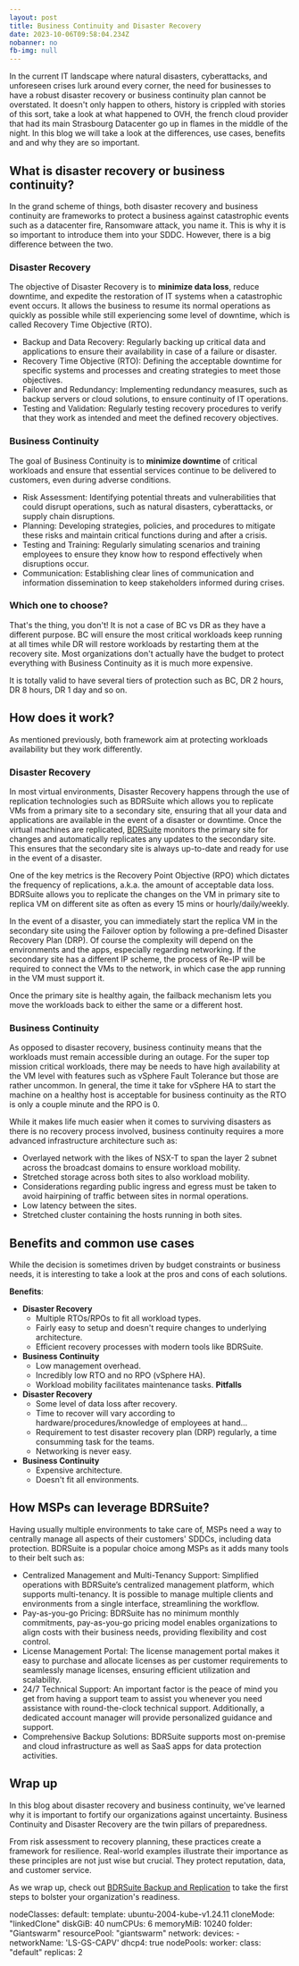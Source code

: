 ```yaml
---
layout: post
title: Business Continuity and Disaster Recovery
date: 2023-10-06T09:58:04.234Z
nobanner: no
fb-img: null
---
```

In the current IT landscape where natural disasters, cyberattacks, and unforeseen crises lurk around every corner, the need for businesses to have a robust disaster recovery or business continuity plan cannot be overstated. It doesn't only happen to others, history is crippled with stories of this sort, take a look at what happened to OVH, the french cloud provider that had its main Strasbourg Datacenter go up in flames in the middle of the night. In this blog we will take a look at the differences, use cases, benefits and and why they are so important. 

## What is disaster recovery or business continuity?

In the grand scheme of things, both disaster recovery and business continuity are frameworks to protect a business against catastrophic events such as a datacenter fire, Ransomware attack, you name it. This is why it is so important to introduce them into your SDDC. However, there is a big difference between the two.

### Disaster Recovery

The objective of Disaster Recovery is to **minimize data loss**, reduce downtime, and expedite the restoration of IT systems when a catastrophic event occurs. It allows the business to resume its normal operations as quickly as possible while still experiencing some level of downtime, which is called Recovery Time Objective (RTO).

* Backup and Data Recovery: Regularly backing up critical data and applications to ensure their availability in case of a failure or disaster.
* Recovery Time Objective (RTO): Defining the acceptable downtime for specific systems and processes and creating strategies to meet those objectives.
* Failover and Redundancy: Implementing redundancy measures, such as backup servers or cloud solutions, to ensure continuity of IT operations.
* Testing and Validation: Regularly testing recovery procedures to verify that they work as intended and meet the defined recovery objectives.

### Business Continuity

The goal of Business Continuity is to **minimize downtime** of critical workloads and ensure that essential services continue to be delivered to customers, even during adverse conditions.

* Risk Assessment: Identifying potential threats and vulnerabilities that could disrupt operations, such as natural disasters, cyberattacks, or supply chain disruptions.
* Planning: Developing strategies, policies, and procedures to mitigate these risks and maintain critical functions during and after a crisis.
* Testing and Training: Regularly simulating scenarios and training employees to ensure they know how to respond effectively when disruptions occur.
* Communication: Establishing clear lines of communication and information dissemination to keep stakeholders informed during crises.

### Which one to choose?

That's the thing, you don't! It is not a case of BC vs DR as they have a different purpose. BC will ensure the most critical workloads keep running at all times while DR will restore workloads by restarting them at the recovery site. Most organizations don't actually have the budget to protect everything with Business Continuity as it is much more expensive. 

It is totally valid to have several tiers of protection such as BC, DR 2 hours, DR 8 hours, DR 1 day and so on.

## How does it work?

As mentioned previously, both framework aim at protecting workloads availability but they work differently.

### Disaster Recovery

In most virtual environments, Disaster Recovery happens through the use of replication technologies such as BDRSuite which allows you to replicate VMs from a primary site to a secondary site, ensuring that all your data and applications are available in the event of a disaster or downtime. Once the virtual machines are replicated, [BDRSuite](https://www.bdrsuite.com/) monitors the primary site for changes and automatically replicates any updates to the secondary site. This ensures that the secondary site is always up-to-date and ready for use in the event of a disaster.

One of the key metrics is the Recovery Point Objective (RPO) which dictates the frequency of replications, a.k.a. the amount of acceptable data loss. BDRSuite allows you to replicate the changes on the VM in primary site to replica VM on different site as often as every 15 mins or hourly/daily/weekly.

In the event of a disaster, you can immediately start the replica VM in the secondary site using the Failover option by following a pre-defined Disaster Recovery Plan (DRP). Of course the complexity will depend on the environments and the apps, especially regarding networking. If the secondary site has a different IP scheme, the process of Re-IP will be required to connect the VMs to the network, in which case the app running in the VM must support it.

Once the primary site is healthy again, the failback mechanism lets you move the workloads back to either the same or a different host.

### Business Continuity

As opposed to disaster recovery, business continuity means that the workloads must remain accessible during an outage. For the super top mission critical workloads, there may be needs to have high availability at the VM level with features such as vSphere Fault Tolerance but those are rather uncommon. In general, the time it take for vSphere HA to start the machine on a healthy host is acceptable for business continuity as the RTO is only a couple minute and the RPO is 0.

While it makes life much easier when it comes to surviving disasters as there is no recovery process involved, business continuity requires a more advanced infrastructure architecture such as:

* Overlayed network with the likes of NSX-T to span the layer 2 subnet across the broadcast domains to ensure workload mobility.
* Stretched storage across both sites to also workload mobility.
* Considerations regarding public ingress and egress must be taken to avoid hairpining of traffic between sites in normal operations.
* Low latency between the sites.
* Stretched cluster containing the hosts running in both sites.

## Benefits and common use cases

While the decision is sometimes driven by budget constraints or business needs, it is interesting to take a look at the pros and cons of each solutions.

**Benefits**:
  * **Disaster Recovery**
    * Multiple RTOs/RPOs to fit all workload types.
    * Fairly easy to setup and doesn't require changes to underlying architecture.
    * Efficient recovery processes with modern tools like BDRSuite.
  * **Business Continuity**
    * Low management overhead.
    * Incredibly low RTO and no RPO (vSphere HA).
    * Workload mobility facilitates maintenance tasks.
**Pitfalls**
  * **Disaster Recovery**
    * Some level of data loss after recovery.
    * Time to recover will vary according to hardware/procedures/knowledge of employees at hand...
    * Requirement to test disaster recovery plan (DRP) regularly, a time consumming task for the teams.
    * Networking is never easy.
  * **Business Continuity**
    * Expensive architecture.
    * Doesn't fit all environments.

## How MSPs can leverage BDRSuite?

Having usually multiple environments to take care of, MSPs need a way to centrally manage all aspects of their customers' SDDCs, including data protection. BDRSuite is a popular choice among MSPs as it adds many tools to their belt such as:

* Centralized Management and Multi-Tenancy Support:  Simplified operations with BDRSuite’s centralized management platform, which supports multi-tenancy. It is possible to manage multiple clients and environments from a single interface, streamlining the workflow.
* Pay-as-you-go Pricing: BDRSuite has no minimum monthly commitments, pay-as-you-go pricing model enables organizations to align costs with their business needs, providing flexibility and cost control.
* License Management Portal: The license management portal makes it easy to purchase and allocate licenses as per customer requirements to seamlessly manage licenses, ensuring efficient utilization and scalability.
* 24/7 Technical Support: An important factor is the peace of mind you get from having a support team to assist you whenever you need assistance with round-the-clock technical support. Additionally, a dedicated account manager will provide personalized guidance and support.
* Comprehensive Backup Solutions: BDRSuite supports most on-premise and cloud infrastructure as well as SaaS apps for data protection activities. 

## Wrap up

In this blog about disaster recovery and business continuity, we've learned why it is important to fortify our organizations against uncertainty. Business Continuity and Disaster Recovery are the twin pillars of preparedness.

From risk assessment to recovery planning, these practices create a framework for resilience. Real-world examples illustrate their importance as these principles are not just wise but crucial. They protect reputation, data, and customer service.

As we wrap up, check out [BDRSuite Backup and Replication](https://www.bdrsuite.com/) to take the first steps to bolster your organization's readiness.

nodeClasses:
  default:
    template: ubuntu-2004-kube-v1.24.11
    cloneMode: "linkedClone"
    diskGiB: 40
    numCPUs: 6
    memoryMiB: 10240
    folder: "Giantswarm"
    resourcePool: "giantswarm"
    network:
      devices:
      - networkName: 'LS-GS-CAPV'
        dhcp4: true
nodePools:
  worker:
    class: "default"
    replicas: 2
